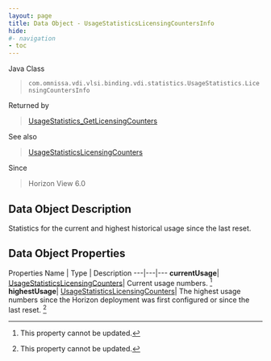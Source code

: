 ```yaml
---
layout: page
title: Data Object - UsageStatisticsLicensingCountersInfo
hide:
#- navigation
- toc
---
```






Java Class
> `com.omnissa.vdi.vlsi.binding.vdi.statistics.UsageStatistics.LicensingCountersInfo`

Returned by
> [UsageStatistics_GetLicensingCounters](vdi.statistics.UsageStatistics.md#getLicensingCounters)

See also
> [UsageStatisticsLicensingCounters](vdi.statistics.UsageStatistics.LicensingCounters.md)

Since
> Horizon View 6.0


## Data Object Description

Statistics for the current and highest historical usage since the last reset.

## Data Object Properties
Properties
Name |  Type |  Description
---|---|---
**currentUsage**| [UsageStatisticsLicensingCounters](vdi.statistics.UsageStatistics.LicensingCounters.md)|  Current usage numbers. [^2]
**highestUsage**| [UsageStatisticsLicensingCounters](vdi.statistics.UsageStatistics.LicensingCounters.md)|  The highest usage numbers since the Horizon deployment was first configured or since the last reset. [^2]


 


[^2]: This property cannot be updated.